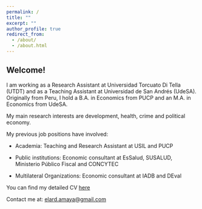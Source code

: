 ```yaml
---
permalink: /
title: ""
excerpt: ""
author_profile: true
redirect_from: 
  - /about/
  - /about.html
---
```


Welcome!
------
I am working as a Research Assistant at Universidad Torcuato Di Tella (UTDT) and as a Teaching Assistant at Universidad de San Andrés (UdeSA). Originally from Peru, I hold a B.A. in Economics from PUCP and an M.A. in Economics from UdeSA.

My main research interests are development, health, crime and political economy.

My previous job positions have involved:

* Academia: Teaching and Research Assistant at USIL and PUCP

* Public institutions: Economic consultant at EsSalud, SUSALUD, Ministerio Público Fiscal and CONCYTEC

* Multilateral Organizations: Economic consultant at IADB and DEval

You can find my detailed CV [here](https://www.dropbox.com/s/5gxs6n53u4sdvv5/cv_eamaya.pdf?dl=0)

Contact me at:
[elard.amaya@gmail.com](mailto:elard.amaya@gmail.com?subject=[GitHub]%20Source%20Han%20Sans)
